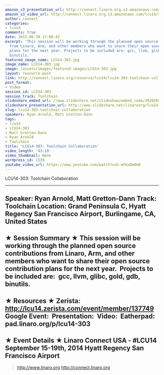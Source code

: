 ```yaml
---
amazon_s3_presentation_url: http://connect.linaro.org.s3.amazonaws.com/hkg15/Videos/09-17-Wednesday/LCU14-303.pdf
amazon_s3_video_url: http://connect.linaro.org.s3.amazonaws.com/lcu14/videos/09-17-Wednesday/LCU14-303-+Toolchain+Collaboration.mp4
author: connect
categories:
- lcu14
comments: true
date: 2015-06-30 17:08:42
excerpt: 'This session will be working through the planned open source contributions
  from Linaro, Arm, and other members who want to share their open source contribution
  plans for the next year. Projects to be included are: gcc, llvm, glibc, gold, gdb,
  binutils.'
featured_image_name: LCU14-303.jpg
image_name: LCU14-303.jpg
image: /assets/images/featured-images/LCU14-303.jpg
layout: resource-post
link: http://connect.linaro.org/resource/lcu14/lcu14-303-toolchain-collaboration/
post_format:
- Video
session_id: LCU14-303
session_track: Toolchain
slideshare_embed_url: //www.slideshare.net/slideshow/embed_code/39202695
slideshare_presentation_url: http://www.slideshare.net/linaroorg/lcu14-303-toolchain-collaboration
slug: lcu14-303-toolchain-collaboration
speakers: Ryan Arnold, Matt Gretton-Dann
tags:
- lcu14
- LCU14-303
- Matt Gretton-Dann
- Ryan Arnold
- Toolchain
title: 'LCU14-303: Toolchain Collaboration'
video_length: '43:19'
video_thumbnail: None
wordpress_id: 1539
youtube_video_url: https://www.youtube.com/watch?v=b-mtKxOm0m8
---
```


LCU14-303: Toolchain Collaboration

---------------------------------------------------

Speaker: Ryan Arnold, Matt Gretton-Dann
Track: Toolchain
Location: Grand Peninsula C, Hyatt Regency San Francisco Airport, Burlingame, CA, United States
---------------------------------------------------

★ Session Summary ★
This session will be working through the planned open source contributions from Linaro, Arm, and other members who want to share their open source contribution plans for the next year.  Projects to be included are:  gcc, llvm, glibc, gold, gdb, binutils. 
---------------------------------------------------

★ Resources ★
Zerista: http://lcu14.zerista.com/event/member/137749
Google Event: 
Presentation: 
Video: 
Eatherpad: pad.linaro.org/p/lcu14-303
---------------------------------------------------

★ Event Details ★
Linaro Connect USA - #LCU14
September 15-19th, 2014
Hyatt Regency San Francisco Airport
---------------------------------------------------

> http://www.linaro.org
> http://connect.linaro.org
